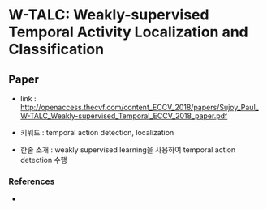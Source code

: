 ﻿# W-TALC: Weakly-supervised Temporal Activity Localization and Classification

## Paper

- link : http://openaccess.thecvf.com/content_ECCV_2018/papers/Sujoy_Paul_W-TALC_Weakly-supervised_Temporal_ECCV_2018_paper.pdf

- 키워드 : temporal action detection, localization

- 한줄 소개 : weakly supervised learning을 사용하여 temporal action detection 수행

### References

- 
